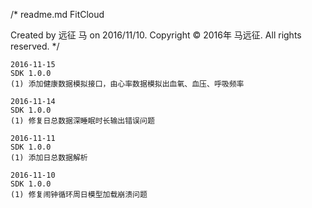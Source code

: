 /* 
  readme.md
  FitCloud

  Created by 远征 马 on 2016/11/10.
  Copyright © 2016年 马远征. All rights reserved.
*/

```
2016-11-15
SDK 1.0.0
(1) 添加健康数据模拟接口，由心率数据模拟出血氧、血压、呼吸频率
```

```
2016-11-14
SDK 1.0.0
(1) 修复日总数据深睡眠时长输出错误问题
```


```
2016-11-11
SDK 1.0.0
(1) 添加日总数据解析
```


```
2016-11-10
SDK 1.0.0 
(1) 修复闹钟循环周日模型加载崩溃问题
```
